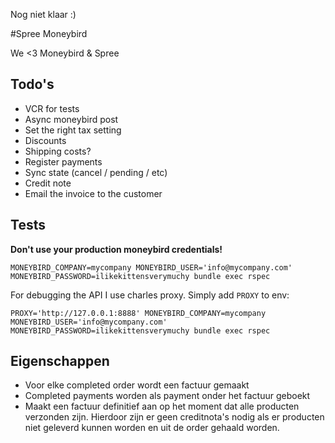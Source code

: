 Nog niet klaar :)


#Spree Moneybird

We <3 Moneybird & Spree

## Todo's
- VCR for tests
- Async moneybird post
- Set the right tax setting
- Discounts
- Shipping costs?
- Register payments
- Sync state (cancel / pending / etc)
- Credit note
- Email the invoice to the customer

## Tests

**Don't use your production moneybird credentials!**

```
MONEYBIRD_COMPANY=mycompany MONEYBIRD_USER='info@mycompany.com' MONEYBIRD_PASSWORD=ilikekittensverymuchy bundle exec rspec
```

For debugging the API I use charles proxy. Simply add `PROXY` to env:
```
PROXY='http://127.0.0.1:8888' MONEYBIRD_COMPANY=mycompany MONEYBIRD_USER='info@mycompany.com' MONEYBIRD_PASSWORD=ilikekittensverymuchy bundle exec rspec
```

## Eigenschappen

- Voor elke completed order wordt een factuur gemaakt
- Completed payments worden als payment onder het factuur geboekt
- Maakt een factuur definitief aan op het moment dat alle producten verzonden zijn. Hierdoor zijn er geen creditnota's nodig als er producten niet geleverd kunnen worden en uit de order gehaald worden.
